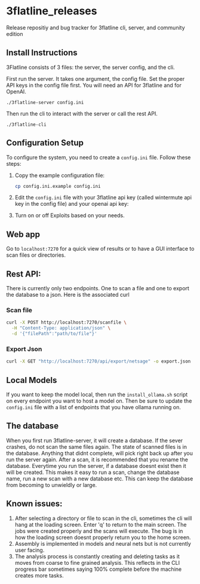 # 3flatline_releases
Release repositiy and bug tracker for 3flatline cli, server, and community edition


## Install Instructions

3Flatline consists of 3 files: the server, the server config, and the cli.

First run the server. It takes one argument, the config file. Set the proper API keys in the config file first. You will need an API for 3flatline and for OpenAI.

`./3flatline-server config.ini`

Then run the cli to interact with the server or call the rest API.

`./3flatline-cli`

## Configuration Setup

To configure the system, you need to create a `config.ini` file. Follow these steps:

1. Copy the example configuration file:
   ```bash
   cp config.ini.example config.ini
   ```

2. Edit the `config.ini` file with your 3flatline api key (called wintermute api key in the config file) and your openai api key:

3. Turn on or off Exploits based on your needs.

## Web app

Go to `localhost:7270` for a quick view of results or to have a GUI interface to scan files or directories.

## Rest API:
There is currently only two endpoints. One to scan a file and one to export the database to a json. Here is the associated curl

### Scan file

```bash
curl -X POST http://localhost:7270/scanfile \
  -H "Content-Type: application/json" \
  -d '{"filePath":"path/to/file"}'
```

### Export Json

```bash
curl -X GET "http://localhost:7270/api/export/netsage" -o export.json
```

## Local Models

If you want to keep the model local, then run the `install_ollama.sh` script on every endpoint you want to host a model on. Then be sure to update the `config.ini` file with a list of endpoints that you have ollama running on.

## The database

When you first run 3flatline-server, it will create a database. If the sever crashes, do not scan the same files again. The state of scanned files is in the database. Anything that didnt complete, will pick right back up after you run the server again. After a scan, it is recommended that you rename the database. Everytime you run the server, if a database doesnt exist then it will be created. This makes it easy to run a scan, change the database name, run a new scan with a new database etc. This can keep the database from becoming to unwieldly or large.


## Known issues:
1. After selecting a directory or file to scan in the cli, sometimes the cli will hang at the loading screen. Enter 'q' to return to the main screen. The jobs were created properly and the scans will execute. The bug is in how the loading screen doesnt properly return you to the home screen.
1. Assembly is implemented in models and neural nets but is not currently user facing.
1. The analysis process is constantly creating and deleting tasks as it moves from coarse to fine grained analysis. This reflects in the CLI progress bar sometimes saying 100% complete before the machine creates more tasks.

